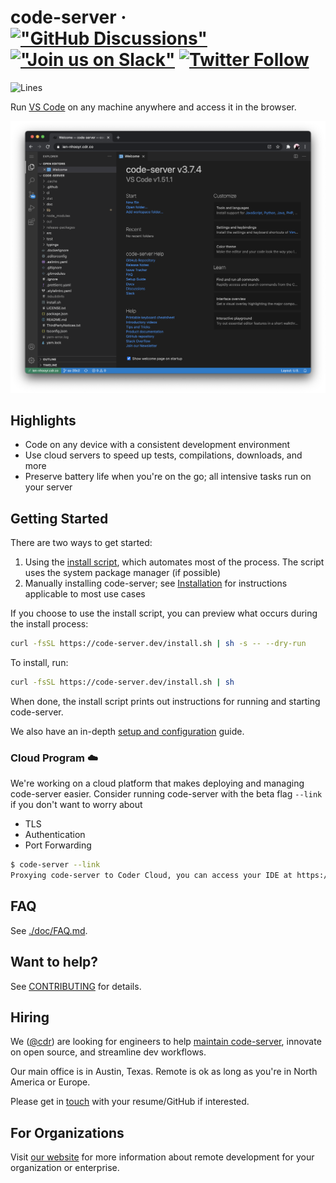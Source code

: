 # code-server &middot; [!["GitHub Discussions"](https://img.shields.io/badge/%20GitHub-%20Discussions-gray.svg?longCache=true&logo=github&colorB=purple)](https://github.com/cdr/code-server/discussions) [!["Join us on Slack"](https://img.shields.io/badge/join-us%20on%20slack-gray.svg?longCache=true&logo=slack&colorB=brightgreen)](https://cdr.co/join-community) [![Twitter Follow](https://img.shields.io/twitter/follow/CoderHQ?label=%40CoderHQ&style=social)](https://twitter.com/coderhq)

![Lines](https://img.shields.io/badge/Coverage-46.71%25-green.svg)

Run [VS Code](https://github.com/Microsoft/vscode) on any machine anywhere and access it in the browser.

![Screenshot](./doc/assets/screenshot.png)

## Highlights

- Code on any device with a consistent development environment
- Use cloud servers to speed up tests, compilations, downloads, and more
- Preserve battery life when you're on the go; all intensive tasks run on your server

## Getting Started

There are two ways to get started:

1. Using the [install script](./install.sh), which automates most of the process. The script uses the system package manager (if possible)
2. Manually installing code-server; see [Installation](./doc/install.md) for instructions applicable to most use cases

If you choose to use the install script, you can preview what occurs during the install process:

```bash
curl -fsSL https://code-server.dev/install.sh | sh -s -- --dry-run
```

To install, run:

```bash
curl -fsSL https://code-server.dev/install.sh | sh
```

When done, the install script prints out instructions for running and starting code-server.

We also have an in-depth [setup and configuration](./doc/guide.md) guide.

### Cloud Program ☁️

We're working on a cloud platform that makes deploying and managing code-server easier.
Consider running code-server with the beta flag `--link` if you don't want to worry about

- TLS
- Authentication
- Port Forwarding

```bash
$ code-server --link
Proxying code-server to Coder Cloud, you can access your IDE at https://valmar-jon.cdr.co
```

## FAQ

See [./doc/FAQ.md](./doc/FAQ.md).

## Want to help?

See [CONTRIBUTING](./doc/CONTRIBUTING.md) for details.

## Hiring

We ([@cdr](https://github.com/cdr)) are looking for engineers to help [maintain
code-server](https://jobs.lever.co/coder/e40becde-2cbd-4885-9029-e5c7b0a734b8), innovate on open source, and streamline dev workflows.

Our main office is in Austin, Texas. Remote is ok as long as
you're in North America or Europe.

Please get in [touch](mailto:jobs@coder.com) with your resume/GitHub if interested.

## For Organizations

Visit [our website](https://coder.com) for more information about remote development for your organization or enterprise.
